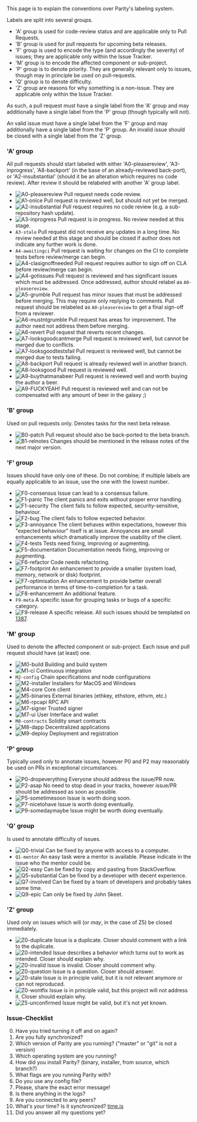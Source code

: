 This page is to explain the conventions over Parity's labeling system.

Labels are split into several groups.

- 'A' group is used for code-review status and are applicable only to Pull Requests.
- 'B' group is used for pull requests for upcoming beta releases.
- 'F' group is used to encode the type (and accordingly the severity) of issues; they are applicable only within the Issue Tracker.
- 'M' group is to encode the affected component or sub-project.
- 'P' group is to denote priority. They are generally relevant only to issues, though may in principle be used on pull-requests.
- 'Q' group is to denote difficulty.
- 'Z' group are reasons for why something is a non-issue. They are applicable only within the Issue Tracker.

As such, a pull request must have a single label from the 'A' group and may additionally have a single label from the 'P' group (though typically will not).

An valid issue must have a single label from the 'F' group and may additionally have a single label from the 'P' group. An invalid issue should be closed with a single label from the 'Z' group.

### 'A' group

All pull requests should start labeled with either 'A0-pleasereview', 'A3-inprogress', 'A8-backport' (in the base of an already-reviewed back-port), or 'A2-insubstantial' (should it be an alteration which requires no code review). After review it should be relabeled with another 'A' group label.

- ![A0-pleasereview](http://i.imgur.com/8lr1M4r.png) Pull request needs code review.
- ![A1-onice](http://i.imgur.com/xZ9YJvB.png) Pull request is reviewed well, but should not yet be merged.
- ![A2-insubstantial](http://i.imgur.com/xPahkpz.png) Pull request requires no code review (e.g. a sub-repository hash update).
- ![A3-inprogress](http://i.imgur.com/rQbszDc.png) Pull request is in progress. No review needed at this stage.
- `A3-stale` Pull request did not receive any updates in a long time. No review needed at this stage and should be closed if author does not indicate any further work is done.
- `A4-awaitingci` Pull request is waiting for changes on the CI to complete tests before review/merge can begin.
- ![A4-clasignoffneeded](http://i.imgur.com/QSNNtk0.png) Pull request requires author to sign off on CLA before review/merge can begin.
- ![A4-gotissues](http://i.imgur.com/fUyJ8PO.png) Pull request is reviewed and has significant issues which must be addressed. Once addressed, author should relabel as `A0-pleasereview`.
- ![A5-grumble](http://i.imgur.com/fD1vO9N.png) Pull request has minor issues that must be addressed before merging. This may require only replying to comments. Pull request should be relabeled as `A0-pleasereview` to get a final sign-off from a reviewer.
- ![A6-mustntgrumble](http://i.imgur.com/hGDrT93.png) Pull request has areas for improvement. The author need not address them before merging.
- ![A6-revert](http://i.imgur.com/0EILx22.png) Pull request that reverts recent changes.
- ![A7-looksgoodcantmerge](http://i.imgur.com/3yYImuZ.png) Pull request is reviewed well, but cannot be merged due to conflicts.
- ![A7-looksgoodtestsfail](http://i.imgur.com/4APg6fE.png) Pull request is reviewed well, but cannot be merged due to tests failing.
- ![A8-backport](http://i.imgur.com/VnFVyWk.png) Pull request is already reviewed well in another branch.
- ![A8-looksgood](http://i.imgur.com/XfRlSzA.png) Pull request is reviewed well.
- ![A9-buythatmanabeer](http://i.imgur.com/MycyedU.png) Pull request is reviewed well and worth buying the author a beer.
- ![A9-FUCKYEAH!](http://i.imgur.com/HZQeL2M.png) Pull request is reviewed well and can not be compensated with any amount of beer in the galaxy ;)

### 'B' group

Used on pull requests only. Denotes tasks for the next beta release.

- ![B0-patch](http://i.imgur.com/WVij4kk.png) Pull request should also be back-ported to the beta branch.
- ![B1-relnotes](http://i.imgur.com/eFiTrqa.png) Changes should be mentioned in the release notes of the next major version.

### 'F' group

Issues should have only one of these. Do not combine; if multiple labels are equally applicable to an issue, use the one with the lowest number.

- ![F0-consensus](http://i.imgur.com/IiVrLJn.png)  Issue can lead to a consensus failure.
- ![F1-panic](http://i.imgur.com/PvDKeCe.png) The client panics and exits without proper error handling.
- ![F1-security](http://i.imgur.com/0PrqmGX.png) The client fails to follow expected, security-sensitive, behaviour.
- ![F2-bug](http://i.imgur.com/EJhD1MQ.png) The client fails to follow expected behavior.
- ![F3-annoyance](http://i.imgur.com/Zsd8zxB.png) The client behaves within expectations, however this "expected behaviour" itself is at issue. Annoyances are small enhancements which dramatically improve the usability of the client.
- ![F4-tests](http://i.imgur.com/jFiH84M.png) Tests need fixing, improving or augmenting.
- ![F5-documentation](http://i.imgur.com/iYgnzcd.png) Documentation needs fixing, improving or augmenting.
- ![F6-refactor](http://i.imgur.com/HCloAwV.png) Code needs refactoring.
- ![F7-footprint](http://i.imgur.com/lE1ESzo.png) An enhancement to provide a smaller (system load, memory, network or disk) footprint.
- ![F7-optimisation](http://i.imgur.com/DNym8en.png) An enhancement to provide better overall performance in terms of time-to-completion for a task.
- ![F8-enhancement](http://i.imgur.com/ziRfEiW.png) An additional feature.
- `F9-meta` A specific issue for grouping tasks or bugs of a specific category.
- ![F9-release](http://i.imgur.com/zl4BiqW.png) A specific release. All such issues should be templated on [1387](https://github.com/paritytech/parity/issues/1387).

### 'M' group

Used to denote the affected component or sub-project. Each issue and pull request should have (at least) one.

- ![M0-build](http://i.imgur.com/vGzi4al.png) Building and build system
- ![M1-ci](http://i.imgur.com/KzZMc2p.png) Continuous integration
- `M2-config` Chain specifications and node configurations
- ![M2-installer](http://i.imgur.com/9nEQ4RW.png) Installers for MacOS and Windows
- ![M4-core](http://i.imgur.com/Pf9himB.png) Core client
- ![M5-binaries](http://i.imgur.com/W5ECLIM.png) External binaries (ethkey, ethstore, ethvm, etc.)
- ![M6-rpcapi](http://i.imgur.com/kZGX67C.png) RPC API
- ![M7-signer](http://i.imgur.com/FlogNRD.png) Trusted signer
- ![M7-ui](http://i.imgur.com/bTvS99W.png) User Interface and wallet
- `M8-contracts` Solidity smart contracts
- ![M8-dapp](http://i.imgur.com/LgIN8xw.png) Decentralized applications
- ![M9-deploy](http://i.imgur.com/C2GsjWb.png) Deployment and registration

### 'P' group

Typically used only to annotate issues, however P0 and P2 may reasonably be used on PRs in exceptional circumstances.

- ![P0-dropeverything](http://i.imgur.com/GW63MgN.png) Everyone should address the issue/PR now.
- ![P2-asap](http://i.imgur.com/Lqi1wHj.png) No need to stop dead in your tracks, however issue/PR should be addressed as soon as possible.
- ![P5-sometimesoon](http://i.imgur.com/HI0gW9B.png) Issue is worth doing soon.
- ![P7-nicetohave](http://i.imgur.com/WlcjjSv.png) Issue is worth doing eventually.
- ![P9-somedaymaybe](http://i.imgur.com/r9qQFId.png) Issue might be worth doing eventually.

### 'Q' group

Is used to annotate difficulty of issues.

- ![Q0-trivial](http://i.imgur.com/K8BWrSm.png) Can be fixed by anyone with access to a computer.
- `Q1-mentor` An easy task were a mentor is available. Please indicate in the issue who the mentor could be.
- ![Q2-easy](http://i.imgur.com/CTJ9eVc.png) Can be fixed by copy and pasting from StackOverflow.
- ![Q5-substantial](http://i.imgur.com/HdotN9f.png) Can be fixed by a developer with decent experience.
- ![Q7-involved](http://i.imgur.com/OSQ0tc6.png) Can be fixed by a team of developers and probably takes some time.
- ![Q9-epic](http://i.imgur.com/Q3mBYJy.png) Can only be fixed by John Skeet.

### 'Z' group

Used only on issues which will (or _may_, in the case of Z5) be closed immediately.

- ![Z0-duplicate](http://i.imgur.com/SBxVhGd.png) Issue is a duplicate. Closer should comment with a link to the duplicate.
- ![Z0-intended](http://i.imgur.com/qbfIlvR.png) Issue describes a behavior which turns out to work as intended. Closer should explain why.
- ![Z0-invalid](http://i.imgur.com/dOX7QyV.png) Issue is invalid. Closer should comment why.
- ![Z0-question](http://i.imgur.com/EN3xLJn.png) Issue is a question. Closer should answer.
- ![Z0-stale](http://i.imgur.com/Ds2ZUIl.png) Issue is in principle valid, but it is not relevant anymore or can not reproduced.
- ![Z0-wontfix](http://i.imgur.com/pPJTV2h.png) Issue is in principle valid, but this project will not address it. Closer should explain why.
- ![Z5-unconfirmed](http://i.imgur.com/X747d5L.png) Issue might be valid, but it's not yet known.

### Issue-Checklist

0. Have you tried turning it off and on again?
1. Are you fully synchronized?
2. Which version of Parity are you running? ("master" or "git" is not a version)
3. Which operating system are you running?
4. How did you install Parity? (binary, installer, from source, which branch?)
5. What flags are you running Parity with?
6. Do you use any config file?
7. Please, share the exact error message!
8. Is there anything in the logs?
9. Are you connected to any peers?
0. What's your time? Is it synchronized? [time.is](https://time.is)
1. Did you answer all my questions yet?